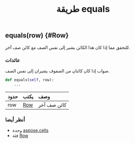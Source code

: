 ﻿---
title: طريقة equals
second_title: Aspose.Cells for Python via .NET API المراجع
description:
type: docs
weight: 40
url: /ar/python-net/aspose.cells/row/equals/
is_root: false
---
##  equals(row) {#Row}
للتحقق مما إذا كان هذا الكائن يشير إلى نفس الصف مع كائن صف آخر.


###  عائدات

صواب إذا كان كائنان من الصفوف يشيران إلى نفس الصف.


```python
def equals(self, row):
    ...
```


| حدود| يكتب| وصف|
| :- | :- | :- |
| row | [Row](/cells/ar/python-net/aspose.cells/row) | كائن صف آخر|



###  أنظر أيضا
* وحدة [aspose.cells](../../)
* فئة [Row](/cells/ar/python-net/aspose.cells/row)
